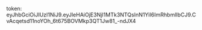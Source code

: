 



token: 
eyJhbGciOiJIUzI1NiJ9.eyJleHAiOjE3NjI1MTk3NTQsInN1YiI6ImRhbmllbCJ9.CvAcqetsd11noYOh_6t675BOVMkp3QT1Jw81_-ndJX4
